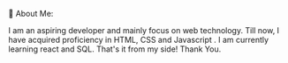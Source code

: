 💫 About Me:

I am an aspiring developer and mainly focus on web technology. Till now, I have acquired proficiency in HTML, CSS and Javascript . I am currently learning react and SQL.
That's it from my side! Thank You.
